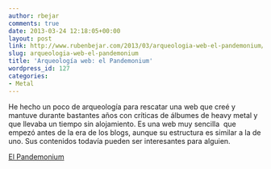 ```yaml
---
author: rbejar
comments: true
date: 2013-03-24 12:18:05+00:00
layout: post
link: http://www.rubenbejar.com/2013/03/arqueologia-web-el-pandemonium/
slug: arqueologia-web-el-pandemonium
title: 'Arqueología web: el Pandemonium'
wordpress_id: 127
categories:
- Metal
---
```


He hecho un poco de arqueología para rescatar una web que creé y mantuve durante bastantes años con críticas de álbumes de heavy metal y que llevaba un tiempo sin alojamiento. Es una web muy sencilla  que empezó antes de la era de los blogs, aunque su estructura es similar a la de uno. Sus contenidos todavía pueden ser interesantes para alguien.

[El Pandemonium](http://www.rubenbejar.com/elpandemonium)
